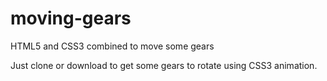 # moving-gears
HTML5 and CSS3 combined to move some gears

Just clone or download to get some gears to rotate using CSS3 animation.
